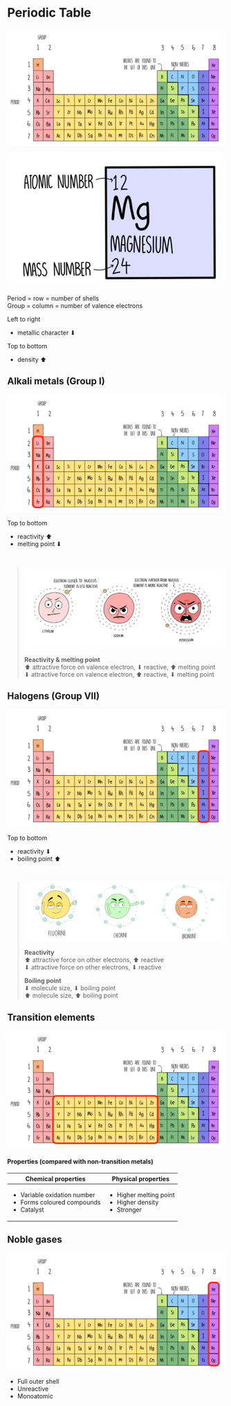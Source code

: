 # Periodic Table

![The periodic table](images/periodic-table.png)

![Element in a periodic table](images/periodic-table-element.jpg)

Period = row = number of shells \
Group = column = number of valence electrons

<p></p>
Left to right

- metallic character ⬇

<p></p>
Top to bottom

- density ⬆

## Alkali metals (Group I)

![Alkali metals on the periodic table](images/periodic-table-alkali-metals.png)

<p></p>
Top to bottom

- reactivity ⬆
- melting point ⬇

<br>

> ![Reactivity of alkali metals](images/reactivity-of-alkali-metals.png)
>
> **Reactivity & melting point** \
> ⬆ attractive force on valence electron, ⬇ reactive, ⬆ melting point \
> ⬇ attractive force on valence electron, ⬆ reactive, ⬇ melting point

## Halogens (Group VII)

![Halogens on the periodic table](images/periodic-table-halogens.png)

<p></p>
Top to bottom

- reactivity ⬇
- boiling point ⬆

<br>

> ![Reactivity of halogens](images/reactivity-of-halogens.png)
>
> **Reactivity** \
> ⬆ attractive force on other electrons, ⬆ reactive \
> ⬇ attractive force on other electrons, ⬇ reactive
>
> **Boiling point** \
> ⬇ molecule size, ⬇ boiling point \
> ⬆ molecule size, ⬆ boiling point

## Transition elements

![Transition elements on the periodic table](images/periodic-table-transition-elements.png)

#### Properties (compared with non-transition metals)

| Chemical properties                                                                           | Physical properties                                                            |
| --------------------------------------------------------------------------------------------- | ------------------------------------------------------------------------------ |
| <ul><li>Variable oxidation number</li><li>Forms coloured compounds</li><li>Catalyst</li></ul> | <ul><li>Higher melting point</li><li>Higher density</li><li>Stronger</li></ul> |

## Noble gases

![Noble gases on the periodic table](images/periodic-table-noble-gases.png)

- Full outer shell
- Unreactive
- Monoatomic
